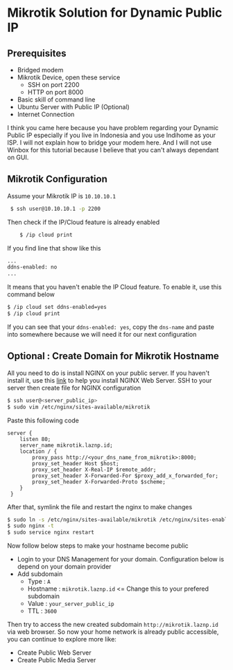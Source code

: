 Mikrotik Solution for Dynamic Public IP
===
Prerequisites
---
- Bridged modem
- Mikrotik Device, open these service
  - SSH on port 2200
  - HTTP on port 8000
- Basic skill of command line
- Ubuntu Server with Public IP (Optional)
- Internet Connection

I think you came here because you have problem regarding your Dynamic Public IP especially if you live in Indonesia and you use Indihome as your ISP.
I will not explain how to bridge your modem here. And I will not use Winbox for this tutorial because I believe that you can't always dependant on GUI.

Mikrotik Configuration
---
Assume your Mikrotik IP is `10.10.10.1`
```sh
 $ ssh user@10.10.10.1 -p 2200
```
Then check if the IP/Cloud feature is already enabled
```sh
    $ /ip cloud print
```
If you find line that show like this
```sh
...
ddns-enabled: no
...
```

It means that you haven't enable the IP Cloud feature. To enable it, use this command below
```sh
$ /ip cloud set ddns-enabled=yes
$ /ip cloud print
```
If you can see that your `ddns-enabled: yes`, copy the `dns-name` and paste into somewhere because we will need it for our next configuration

Optional : Create Domain for Mikrotik Hostname
---
All you need to do is install NGINX on your public server. If you haven't install it, use this [link](install-lemp-ubuntu.md) to help you install NGINX Web Server.
SSH to your server then create file for NGINX configuration
```sh
$ ssh user@<server_public_ip>
$ sudo vim /etc/nginx/sites-available/mikrotik
```
Paste this following code
```nginx
server {
    listen 80;
    server_name mikrotik.laznp.id;
    location / {
        proxy_pass http://<your_dns_name_from_mikrotik>:8000;
        proxy_set_header Host $host;
        proxy_set_header X-Real-IP $remote_addr;
        proxy_set_header X-Forwarded-For $proxy_add_x_forwarded_for;
        proxy_set_header X-Forwarded-Proto $scheme;
    }
 }
```

After that, symlink the file and restart the nginx to make changes
```sh
$ sudo ln -s /etc/nginx/sites-available/mikrotik /etc/nginx/sites-enabled/mikrotik
$ sudo nginx -t
$ sudo service nginx restart
```
Now follow below steps to make your hostname become public

- Login to your DNS Management for your domain. Configuration below is depend on your domain provider
- Add subdomain
  - Type : `A`
  - Hostname : `mikrotik.laznp.id` <= Change this to your prefered subdomain
  - Value : `your_server_public_ip`
  - TTL : `3600`

Then try to access the new created subdomain `http://mikrotik.laznp.id` via web browser.
So now your home network is already public accessible, you can continue to explore more like:

- Create Public Web Server
- Create Public Media Server
